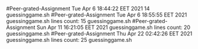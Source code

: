 #Peer-grated-Assignment
Tue Apr  6 18:44:22 EET 2021
14 guessinggame.sh
#Peer-grated-Assignment
Tue Apr  6 18:55:55 EET 2021
guessinggame.sh lines count:
15 guessinggame.sh
#Peer-grated-Assignment
Sun Apr 11 16:21:05 EET 2021
guessinggame.sh lines count:
20 guessinggame.sh
#Peer-grated-Assignment
Thu Apr 22 02:42:26 EET 2021
guessinggame.sh lines count:
25 guessinggame.sh
